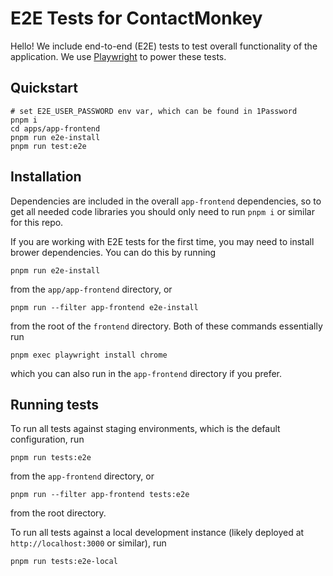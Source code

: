 # E2E Tests for ContactMonkey

Hello! We include end-to-end (E2E) tests to test overall functionality of the application. We use [Playwright](https://playwright.dev) to power these tests.

## Quickstart
```
# set E2E_USER_PASSWORD env var, which can be found in 1Password
pnpm i
cd apps/app-frontend
pnpm run e2e-install
pnpm run test:e2e
```

## Installation

Dependencies are included in the overall `app-frontend` dependencies, so to get all needed code libraries you should only need to run `pnpm i` or similar for this repo.

If you are working with E2E tests for the first time, you may need to install brower dependencies. You can do this by running

```
pnpm run e2e-install
```
from the `app/app-frontend` directory, or
```
pnpm run --filter app-frontend e2e-install
```
from the root of the `frontend` directory. Both of these commands essentially run
```
pnpm exec playwright install chrome
```
which you can also run in the `app-frontend` directory if you prefer.

## Running tests

To run all tests against staging environments, which is the default configuration, run
```
pnpm run tests:e2e
```
from the `app-frontend` directory, or
```
pnpm run --filter app-frontend tests:e2e
```
from the root directory.

To run all tests against a local development instance (likely deployed at `http://localhost:3000` or similar), run
```
pnpm run tests:e2e-local
```
